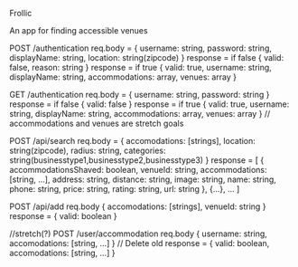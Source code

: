 Frollic

An app for finding accessible venues

POST /authentication
  req.body = { username: string, password: string, displayName: string, location: string(zipcode) }
  response = if false { valid: false, reason: string }
  response = if true { valid: true, username: string, displayName: string, accommodations: array, venues: array }

GET /authentication
  req.body = { username: string, password: string }
  response = if false { valid: false }
  response = if true { valid: true, username: string, displayName: string, accommodations: array, venues: array } // accommodations and venues are stretch goals

POST /api/search
  req.body = { accomodations: [strings], location: string(zipcode), radius: string, categories: string(businesstype1,businesstype2,businesstype3) }
  response = [ { accommodationsShaved: boolean, venueId: string, accommodations: [string, ...], address: string, distance: string, image: string, name: string, phone: string, price: string, rating: string, url: string }, {...}, ... ]

POST /api/add
  req.body { accomodations: [strings], venueId: string }
  response = { valid: boolean }

//stretch(?)
POST /user/accommodation
  req.body { username: string, accomodations: [string, ...] } // Delete old
  response = { valid: boolean, accomodations: [string, ...] }